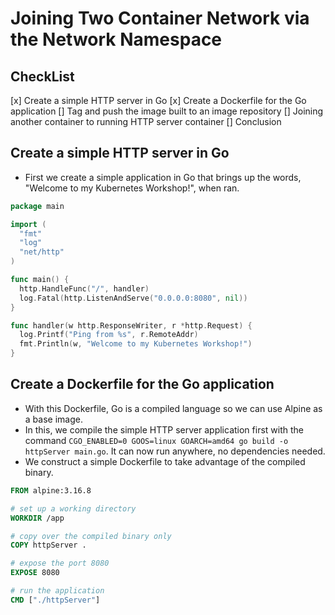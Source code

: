 # Joining Two Container Network via the Network Namespace

## CheckList
 [x] Create a simple HTTP server in Go
 [x] Create a Dockerfile for the Go application
 [] Tag and push the image built to an image repository
 [] Joining another container to running HTTP server container
 [] Conclusion


## Create a simple HTTP server in Go
- First we create a simple application in Go that brings up the words, "Welcome to my Kubernetes Workshop!", when ran.

```Go
package main

import (
  "fmt"
  "log"
  "net/http"
)

func main() {
  http.HandleFunc("/", handler)
  log.Fatal(http.ListenAndServe("0.0.0.0:8080", nil))
}

func handler(w http.ResponseWriter, r *http.Request) {
  log.Printf("Ping from %s", r.RemoteAddr)
  fmt.Println(w, "Welcome to my Kubernetes Workshop!")
}
```

## Create a Dockerfile for the Go application
- With this Dockerfile, Go is a compiled language so we can use Alpine as a base image.
- In this, we compile the simple HTTP server application first with the command `CGO_ENABLED=0 GOOS=linux GOARCH=amd64 go build -o httpServer main.go`. It can now run anywhere, no dependencies needed.
- We construct a simple Dockerfile to take advantage of the compiled binary.

```Dockerfile
FROM alpine:3.16.8

# set up a working directory
WORKDIR /app 

# copy over the compiled binary only
COPY httpServer . 

# expose the port 8080
EXPOSE 8080 

# run the application
CMD ["./httpServer"]
```

